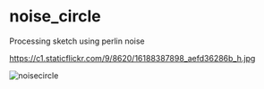 # noise_circle
Processing sketch using perlin noise


https://c1.staticflickr.com/9/8620/16188387898_aefd36286b_h.jpg


![noisecircle](https://c1.staticflickr.com/9/8620/16188387898_c39623f728_n.jpg"Noisecircle")